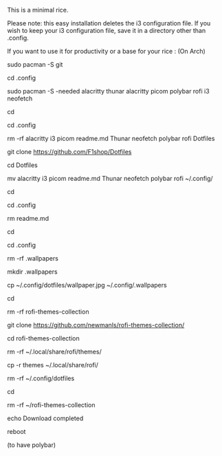This is a minimal rice.

Please note: this easy installation deletes the i3 configuration file. If you wish to keep your i3 configuration file, save it in a directory other than .config.

If you want to use it for productivity or a base for your rice :
(On Arch)

sudo pacman -S git

cd .config

sudo pacman -S -needed alacritty thunar alacritty picom polybar rofi i3 neofetch

cd

cd .config

rm -rf alacritty i3 picom readme.md Thunar neofetch polybar rofi Dotfiles

git clone https://github.com/F1shop/Dotfiles

cd Dotfiles

mv alacritty i3 picom readme.md Thunar neofetch polybar rofi ~/.config/

cd

cd .config

rm readme.md

cd 

cd .config

rm -rf .wallpapers

mkdir .wallpapers

cp ~/.config/dotfiles/wallpaper.jpg ~/.config/.wallpapers

cd

rm -rf rofi-themes-collection

git clone https://github.com/newmanls/rofi-themes-collection/

cd rofi-themes-collection

rm -rf ~/.local/share/rofi/themes/

cp -r themes ~/.local/share/rofi/

rm -rf ~/.config/dotfiles

cd

rm -rf ~/rofi-themes-collection

echo Download completed

reboot

(to have polybar)
